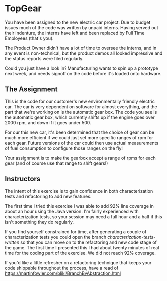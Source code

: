 # TopGear

You have been assigned to the new electric car project.  Due to budget
issues much of the code was written by unpaid interns.  Having served out
their indenture, the interns have left and been replaced by Full Time
Employees (that's you).

The Product Owner didn't have a lot of time to oversee the interns, and in
any event is non-technical, but the product demos all looked impressive and
the status reports were filed regularly.

Could you just have a look in?  Manufacturing wants to spin up a prototype
next week, and needs signoff on the code before it's loaded onto hardware.

## The Assignment

This is the code for our customer's new environmentally friendly electric
car.  The car is very dependent on software for almost everything, and the
part that we're working on is the automatic gear box. The code you see is
the automatic gear box, which currently shifts up if the engine goes over
2000 rpm, and down if it goes under 500.

For our this new car, it's been determined that the choice of gear can be
much more efficient if we could just set more specific ranges of rpm for
each gear.  Future versions of the car could then use actual measurements of
fuel consumption to configure those ranges on the fly!

Your assignment is to make the gearbox accept a range of rpms for each gear
(and of course use that range to shift gears!)


## Instructors

The intent of this exercise is to gain confidence in both characterization
tests and refactoring to add new features.

The first time I tried this exercise I was able to add 92% line coverage in
about an hour using the Java version.  I'm fairly experienced with
characterization tests, so your session may need a full hour and a half if
this isn't something they do regularly.

If you find yourself constrained for time, after generating a couple of
characterization tests you could open the branch
*characterization-tests-written* so that you can move on to the refactoring
and new code stage of the game.  The first time I presented this I had about
twenty minutes of real time for the coding part of the exercise.  We did not
reach 92% coverage.

If you'd like a little refresher on a refactoring technique that keeps your
code shippable throughout the process, have a read of
https://martinfowler.com/bliki/BranchByAbstraction.html
